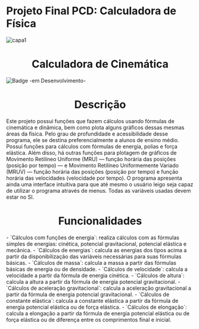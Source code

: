  # Projeto Final PCD: Calculadora de Física

![capa1](https://github.com/vitordreveck-ilum/PCD_Calculadora_Fisica/assets/172425052/2ea077b4-ab04-4caa-ab66-749ff9e6046f)
<h1 align="center" > Calculadora de Cinemática </h1>

![Badge -em Desenvolvimento-](http://img.shields.io/static/v1?label=STATUS&message=EM%20DESENVOLVIMENTO&color=GREEN&style=for-the-badge)

<h1 align="center" > Descrição </h1>
Este projeto possui funções que fazem cálculos usando fórmulas de cinemática e dinâmica, bem como plota alguns gráficos dessas mesmas áreas da física. Pelo grau de profundidade e acessibilidade desse programa, ele se destina preferencialmente a alunos de ensino médio. Possui funções para cálculos com fórmulas de energia, polias e força elástica. Além disso, há outras funções para plotagem de gráficos de Movimento Retilíneo Uniforme (MRU) — função horária das posições (posição por tempo) — e Movimento Retilíneo Uniformemente Variado (MRUV) — função horária das posições (posição por tempo) e função horária das velocidades (velocidade por tempo). O programa apresenta ainda uma interface intuitiva para que até mesmo o usuário leigo seja capaz de utilizar o programa através de menus. Todas as variáveis usadas devem estar no SI.

<h1 align="center" > Funcionalidades </h1>
- `Cálculos com funções de energia`: realiza cálculos com as fórmulas simples de energias: cinética, potencial gravitacional, potencial elástica e mecânica. 
 - `Cálculos de energias`: calcula as energias dos tipos acima a partir da disponibilização das variáveis necessárias para    suas fórmulas básicas.
 - `Cálculos de massa`: calcula a massa a partir das fórmulas básicas de energia ou de densidade.
 - `Cálculos de velocidade`: calcula a velocidade a partir da fórmula de energia cinética.
 - `Cálculos de altura`: calcula a altura a partir da fórmula de energia potencial gravitacional.
 - `Cálculos de aceleração gravitacional`: calcula a aceleração gravitacional a partir da fórmula de energia potencial        gravitacional.
 - `Cálculos de constante elástica`: calcula a constante elástica a partir da fórmula de energia potencial elástica ou de     força elástica.
 - `Cálculos de elongação`: calcula a elongação a partir da fórmula de energia potencial elástica ou de força elástica ou de  diferença entre os comprimentos final e inicial.
